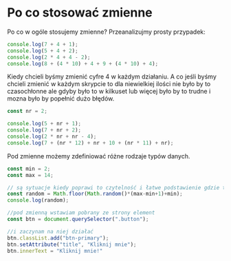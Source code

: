 # Po co stosować zmienne

Po co w ogóle stosujemy zmienne? Przeanalizujmy prosty przypadek:

```js
console.log(7 + 4 + 1);
console.log(5 + 4 + 2);
console.log(2 * 4 + 4 - 2);
console.log(8 + (4 * 10) + 4 + 9 + (4 * 10) + 4);
```

Kiedy chcieli byśmy zmienić cyfre 4 w każdym działaniu.
A co jeśli byśmy chcieli zmienić w każdym skrypcie to dla niewielkiej ilości nie było by to czasochłonne ale gdyby było to w kilkuset lub więcej było by to trudne i mozna było by popełnić dużo błędów.

```js
const nr = 2;

console.log(5 + nr + 1);
console.log(7 + nr + 2);
console.log(2 * nr + nr - 4);
console.log(7 + (nr * 12) + nr + 10 + (nr * 11) + nr);
```

Pod zmienne możemy zdefiniować różne rodzaje typów danych.

```js
const min = 2;
const max = 14;

// są sytuacje kiedy poprawi to czytelność i łatwe podstawienie gdzie trzeba i proste zmiany.
const random = Math.floor(Math.random()*(max-min+1)+min);
console.log(random);
```

```js
//pod zmienną wstawiam pobrany ze strony element
const btn = document.querySelector(".button");

//i zaczynam na niej działać
btn.classList.add("btn-primary");
btn.setAttribute("title", "Kliknij mnie");
btn.innerText = "Kliknij mnie!"
```